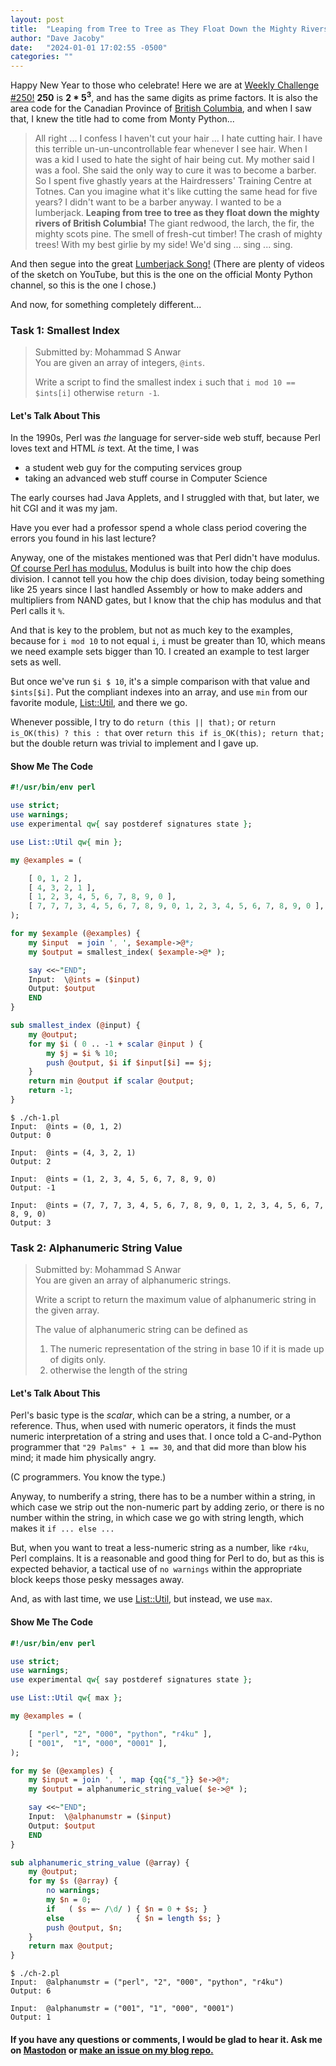```yaml
---
layout: post
title:  "Leaping from Tree to Tree as They Float Down the Mighty Rivers of British Columbia: Weekly Challenge #250"
author: "Dave Jacoby"
date:   "2024-01-01 17:02:55 -0500"
categories: ""
---
```


Happy New Year to those who celebrate! Here we are at [Weekly Challenge #250!](https://theweeklychallenge.org/blog/perl-weekly-challenge-250/) **250** is **2 * 5<sup>3</sup>**, and has the same digits as prime factors. It is also the area code for the Canadian Province of [British Columbia](https://en.wikipedia.org/wiki/Area_code_250), and when I saw that, I knew the title had to come from Monty Python...

> All right ... I confess I haven't cut your hair ... I hate cutting hair. I have this terrible un-un-uncontrollable fear whenever I see hair. When I was a kid I used to hate the sight of hair being cut. My mother said I was a fool. She said the only way to cure it was to become a barber. So I spent five ghastly years at the Hairdressers' Training Centre at Totnes. Can you imagine what it's like cutting the same head for five years? I didn't want to be a barber anyway. I wanted to be a lumberjack. **Leaping from tree to tree as they float down the mighty rivers of British Columbia!** The giant redwood, the larch, the fir, the mighty scots pine. The smell of fresh-cut timber! The crash of mighty trees! With my best girlie by my side! We'd sing ... sing ... sing.

And then segue into the great [Lumberjack Song!](https://www.youtube.com/watch?v=70Npi6PccBk) (There are plenty of videos of the sketch on YouTube, but this is the one on the official Monty Python channel, so this is the one I chose.)

And now, for something completely different...

### Task 1: Smallest Index
>
> Submitted by: Mohammad S Anwar  
> You are given an array of integers, `@ints`.  
>
> Write a script to find the smallest index `i` such that `i mod 10 == $ints[i]` otherwise `return -1`.  

#### Let's Talk About This

In the 1990s, Perl was *the* language for server-side web stuff, because Perl loves text and HTML *is* text. At the time, I was

* a student web guy for the computing services group
* taking an advanced web stuff course in Computer Science

The early courses had Java Applets, and I struggled with that, but later, we hit CGI and it was my jam.

Have you ever had a professor spend a whole class period covering the errors you found in his last lecture?

Anyway, one of the mistakes mentioned was that Perl didn't have modulus. [Of course Perl has modulus.](https://perldoc.perl.org/perlop#Multiplicative-Operators) Modulus is built into how the chip does division. I cannot tell you how the chip does division, today being something like 25 years since I last handled Assembly or how to make adders and multipliers from NAND gates, but I know that the chip has modulus and that Perl calls it `%`.

And that is key to the problem, but not as much key to the examples, because for `i mod 10` to not equal `i`, `i` must be greater than 10, which means we need example sets bigger than 10. I created an example to test larger sets as well.

But once we've run `$i $ 10`, it's a simple comparison with that value and `$ints[$i]`. Put the compliant indexes into an array, and use `min` from our favorite module, [List::Util](https://metacpan.org/pod/List::Util), and there we go.

Whenever possible, I try to do `return (this || that);` or `return is_OK(this) ? this : that` over `return this if is_OK(this); return that;` but the double return was trivial to implement and I gave up.

#### Show Me The Code

```perl
#!/usr/bin/env perl

use strict;
use warnings;
use experimental qw{ say postderef signatures state };

use List::Util qw{ min };

my @examples = (

    [ 0, 1, 2 ],
    [ 4, 3, 2, 1 ],
    [ 1, 2, 3, 4, 5, 6, 7, 8, 9, 0 ],
    [ 7, 7, 7, 3, 4, 5, 6, 7, 8, 9, 0, 1, 2, 3, 4, 5, 6, 7, 8, 9, 0 ],
);

for my $example (@examples) {
    my $input  = join ', ', $example->@*;
    my $output = smallest_index( $example->@* );

    say <<~"END";
    Input:  \@ints = ($input)
    Output: $output
    END
}

sub smallest_index (@input) {
    my @output;
    for my $i ( 0 .. -1 + scalar @input ) {
        my $j = $i % 10;
        push @output, $i if $input[$i] == $j;
    }
    return min @output if scalar @output;
    return -1;
}
```

```text
$ ./ch-1.pl 
Input:  @ints = (0, 1, 2)
Output: 0

Input:  @ints = (4, 3, 2, 1)
Output: 2

Input:  @ints = (1, 2, 3, 4, 5, 6, 7, 8, 9, 0)
Output: -1

Input:  @ints = (7, 7, 7, 3, 4, 5, 6, 7, 8, 9, 0, 1, 2, 3, 4, 5, 6, 7, 8, 9, 0)
Output: 3
```

### Task 2: Alphanumeric String Value

> Submitted by: Mohammad S Anwar  
> You are given an array of alphanumeric strings.  
>
> Write a script to return the maximum value of alphanumeric string in the given array.  
>
> The value of alphanumeric string can be defined as  
>
> 1. The numeric representation of the string in base 10 if it is made up of digits only.  
> 2. otherwise the length of the string  

#### Let's Talk About This

Perl's basic type is the _scalar_, which can be a string, a number, or a reference. Thus, when used with numeric operators, it finds the must numeric interpretation of a string and uses that. I once told a C-and-Python programmer that `"29 Palms" + 1 == 30`, and that did more than blow his mind; it made him physically angry.

(C programmers. You know the type.)

Anyway, to numberify a string, there has to be a number within a string, in which case we strip out the non-numeric part by adding zerio, or there is no number within the string, in which case we go with string length, which makes it `if ... else ...`

But, when you want to treat a less-numeric string as a number, like `r4ku`, Perl complains. It is a reasonable and good thing for Perl to do, but as this is expected behavior, a tactical use of `no warnings` within the appropriate block keeps those pesky messages away.

And, as with last time, we use [List::Util](https://metacpan.org/pod/List::Util), but instead, we use `max`. 

#### Show Me The Code

```perl
#!/usr/bin/env perl

use strict;
use warnings;
use experimental qw{ say postderef signatures state };

use List::Util qw{ max };

my @examples = (

    [ "perl", "2", "000", "python", "r4ku" ],
    [ "001",  "1", "000", "0001" ],
);

for my $e (@examples) {
    my $input = join ', ', map {qq{"$_"}} $e->@*;
    my $output = alphanumeric_string_value( $e->@* );

    say <<~"END";
    Input:  \@alphanumstr = ($input)
    Output: $output
    END
}

sub alphanumeric_string_value (@array) {
    my @output;
    for my $s (@array) {
        no warnings;
        my $n = 0;
        if   ( $s =~ /\d/ ) { $n = 0 + $s; }
        else                { $n = length $s; }
        push @output, $n;
    }
    return max @output;
}
```

```text
$ ./ch-2.pl 
Input:  @alphanumstr = ("perl", "2", "000", "python", "r4ku")
Output: 6

Input:  @alphanumstr = ("001", "1", "000", "0001")
Output: 1
```

#### If you have any questions or comments, I would be glad to hear it. Ask me on [Mastodon](https://mastodon.xyz/@jacobydave) or [make an issue on my blog repo.](https://github.com/jacoby/jacoby.github.io)
